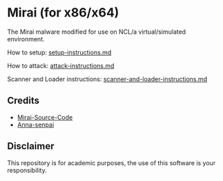 # Mirai (for x86/x64)

The Mirai malware modified for use on NCL/a virtual/simulated environment. 

How to setup: [setup-instructions.md](setup-instructions.md)

How to attack: [attack-instructions.md](attack-instructions.md)

Scanner and Loader instructions: [scanner-and-loader-instructions.md](scanner-and-loader-instructions.md)

## Credits
- [Mirai-Source-Code](https://github.com/jgamblin/Mirai-Source-Code)
- [Anna-senpai](https://hackforums.net/showthread.php?tid=5420472)

## Disclaimer
This repository is for academic purposes, the use of this software is your
responsibility.
